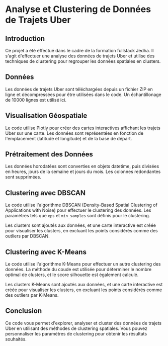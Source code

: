 # Analyse et Clustering de Données de Trajets Uber

## Introduction

Ce projet a été effectué dans le cadre de la formation fullstack Jedha. Il s'agit d'effectuer une analyse des données de trajets Uber et utilise des techniques de clustering pour regrouper les données spatiales en clusters. 

## Données

Les données de trajets Uber sont téléchargées depuis un fichier ZIP en ligne et décompressées pour être utilisées dans le code.
Un échantillonage de 10000 lignes est utilisé ici.

## Visualisation Géospatiale

Le code utilise Plotly pour créer des cartes interactives affichant les trajets Uber sur une carte. Les données sont représentées en fonction de l'emplacement (latitude et longitude) et de la base de départ.

## Prétraitement des Données

Les données horodatées sont converties en objets datetime, puis divisées en heures, jours de la semaine et jours du mois. Les colonnes redondantes sont supprimées.

## Clustering avec DBSCAN

Le code utilise l'algorithme DBSCAN (Density-Based Spatial Clustering of Applications with Noise) pour effectuer le clustering des données. Les paramètres tels que `eps` et `min_samples` sont définis pour le clustering.

Les clusters sont ajoutés aux données, et une carte interactive est créée pour visualiser les clusters, en excluant les points considérés comme des outliers par DBSCAN.

## Clustering avec K-Means

Le code utilise l'algorithme K-Means pour effectuer un autre clustering des données. La méthode du coude est utilisée pour déterminer le nombre optimal de clusters, et le score silhouette est également calculé.

Les clusters K-Means sont ajoutés aux données, et une carte interactive est créée pour visualiser les clusters, en excluant les points considérés comme des outliers par K-Means.

## Conclusion

Ce code vous permet d'explorer, analyser et cluster des données de trajets Uber en utilisant des méthodes de clustering spatiales. Vous pouvez personnaliser les paramètres de clustering pour obtenir les résultats souhaités.
